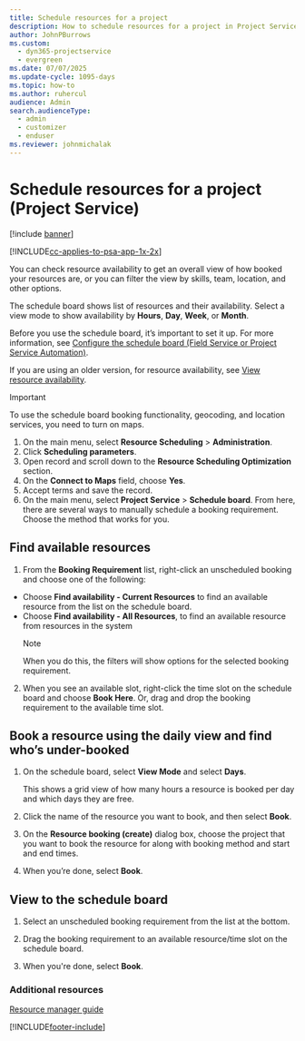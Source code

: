 ```yaml
---
title: Schedule resources for a project
description: How to schedule resources for a project in Project Service
author: JohnPBurrows
ms.custom: 
  - dyn365-projectservice
  - evergreen
ms.date: 07/07/2025
ms.update-cycle: 1095-days
ms.topic: how-to
ms.author: ruhercul
audience: Admin
search.audienceType: 
  - admin
  - customizer
  - enduser
ms.reviewer: johnmichalak
---
```

# Schedule resources for a project (Project Service)

[!include [banner](../includes/psa-now-project-operations.md)]

[!INCLUDE[cc-applies-to-psa-app-1x-2x](../includes/cc-applies-to-psa-app-1x-2x.md)]

You can check resource availability to get an overall view of how booked your resources are, or you can filter the view by skills, team, location, and other options.  
  
The schedule board shows list of resources and their availability. Select a view mode to show availability by **Hours**, **Day**, **Week**, or **Month**.  
  
Before you use the schedule board, it’s important to set it up. For more information, see [Configure the schedule board (Field Service or Project Service Automation)](/dynamics365/field-service/configure-schedule-board).
  
If you are using an older version, for resource availability, see [View resource availability](../psa/view-resource-availability.md).  

> [!IMPORTANT]
>  To use the schedule board booking functionality, geocoding, and location services, you need to turn on maps.  
> 
> 1. On the main menu, select **Resource Scheduling** > **Administration**.  
> 2. Click **Scheduling parameters**.  
> 3. Open record and scroll down to the **Resource Scheduling Optimization** section.  
> 4. On the **Connect to Maps** field, choose **Yes**.  
> 5. Accept terms and save the record.  
> 6. On the main menu, select **Project Service** > **Schedule board**. From here, there are several ways to manually schedule a booking requirement. Choose the method that works for you.
  
## Find available resources

1.  From the **Booking Requirement** list, right-click an unscheduled booking and choose one of the following:  
  
- Choose **Find availability - Current Resources** to find an available resource from the list on the schedule board.  
- Choose **Find availability - All Resources**, to find an available resource from resources in the system  
   > [!NOTE]
   >  When you do this, the filters will show options for the selected booking requirement.  
  
2. When you see an available slot, right-click the time slot on the schedule board and choose **Book Here**. Or, drag and drop the booking requirement to the available time slot.  
  

## Book a resource using the daily view and find who’s under-booked
  
1.  On the schedule board, select **View Mode** and select **Days**.  
  
    This shows a grid view of how many hours a resource is booked per day and which days they are free.  
  
2.  Click the name of the resource you want to book, and then select **Book**.  
  
3.  On the **Resource booking (create)** dialog box, choose the project that you want to book the resource for along with booking method and start and end times.  
  
4.  When you’re done, select **Book**.  
  
## View to the schedule board
  
1.  Select an unscheduled booking requirement from the list at the bottom.  
  
2.  Drag the booking requirement to an available resource/time slot on the schedule board.  
  
3.  When you're done, select **Book**.  
  
### Additional resources  
 [Resource manager guide](../psa/resource-manager-guide.md)


[!INCLUDE[footer-include](../includes/footer-banner.md)]
